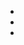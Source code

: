 - <!-- <img />evondev</img> -> wrong  -->
- <!-- <div>evondev</div> -> right -->
- <!-- http://127.0.0.1:5500/index.html -->
